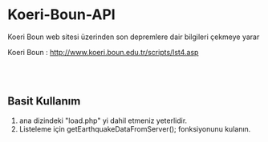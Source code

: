 # Koeri-Boun-API

Koeri Boun web sitesi üzerinden son depremlere dair bilgileri çekmeye yarar

Koeri Boun : http://www.koeri.boun.edu.tr/scripts/lst4.asp




<br><br>
<h2>Basit Kullanım</h2>

1. ana dizindeki "load.php" yi dahil etmeniz yeterlidir.
2. Listeleme için getEarthquakeDataFromServer(); fonksiyonunu kulanın.
